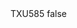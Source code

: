 <?xml version="1.0" encoding="UTF-8"?>
<CustomMetadata xmlns="http://soap.sforce.com/2006/04/metadata">
    <label>TXU585</label>
    <protected>false</protected>
</CustomMetadata>
